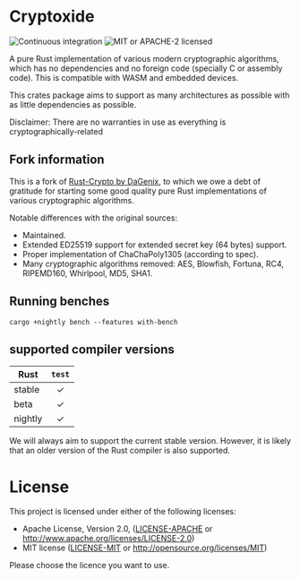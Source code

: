 # Cryptoxide

![Continuous integration](https://github.com/typed-io/cryptoxide/workflows/Continuous%20integration/badge.svg?branch=master)
![MIT or APACHE-2 licensed](https://img.shields.io/badge/licensed-MIT%20or%20APACHE--2-blue.svg)

A pure Rust implementation of various modern cryptographic algorithms, which has no dependencies
and no foreign code (specially C or assembly code). This is compatible with WASM and embedded devices.

This crates package aims to support as many architectures as possible with as
little dependencies as possible.

Disclaimer: There are no warranties in use as everything is cryptographically-related

## Fork information

This is a fork of [Rust-Crypto by DaGenix](https://github.com/DaGenix/rust-crypto), to
which we owe a debt of gratitude for starting some good quality pure Rust implementations
of various cryptographic algorithms.

Notable differences with the original sources:

* Maintained.
* Extended ED25519 support for extended secret key (64 bytes) support.
* Proper implementation of ChaChaPoly1305 (according to spec).
* Many cryptographic algorithms removed: AES, Blowfish, Fortuna, RC4, RIPEMD160, Whirlpool, MD5, SHA1.

## Running benches

    cargo +nightly bench --features with-bench

## supported compiler versions

| Rust    | `test` |
| ------- | :----: |
| stable  |   ✓    |
| beta    |   ✓    |
| nightly |   ✓    |

We will always aim to support the current stable version. However, it is
likely that an older version of the Rust compiler is also supported.

# License

This project is licensed under either of the following licenses:

 * Apache License, Version 2.0, ([LICENSE-APACHE](LICENSE-APACHE) or
   http://www.apache.org/licenses/LICENSE-2.0)
 * MIT license ([LICENSE-MIT](LICENSE-MIT) or
   http://opensource.org/licenses/MIT)

Please choose the licence you want to use.
